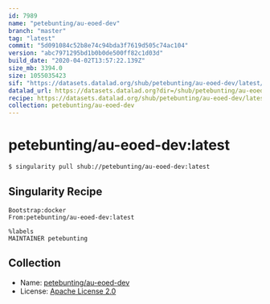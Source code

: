 ```yaml
---
id: 7989
name: "petebunting/au-eoed-dev"
branch: "master"
tag: "latest"
commit: "5d091084c52b8e74c94bda3f7619d505c74ac104"
version: "abc7971295bd1b0b0de500ff82c1d03d"
build_date: "2020-04-02T13:57:22.139Z"
size_mb: 3394.0
size: 1055035423
sif: "https://datasets.datalad.org/shub/petebunting/au-eoed-dev/latest/2020-04-02-5d091084-abc79712/abc7971295bd1b0b0de500ff82c1d03d.sif"
datalad_url: https://datasets.datalad.org?dir=/shub/petebunting/au-eoed-dev/latest/2020-04-02-5d091084-abc79712/
recipe: https://datasets.datalad.org/shub/petebunting/au-eoed-dev/latest/2020-04-02-5d091084-abc79712/Singularity
collection: petebunting/au-eoed-dev
---
```


# petebunting/au-eoed-dev:latest

```bash
$ singularity pull shub://petebunting/au-eoed-dev:latest
```

## Singularity Recipe

```singularity
Bootstrap:docker  
From:petebunting/au-eoed-dev:latest 

%labels
MAINTAINER petebunting
```

## Collection

 - Name: [petebunting/au-eoed-dev](https://github.com/petebunting/au-eoed-dev)
 - License: [Apache License 2.0](https://api.github.com/licenses/apache-2.0)

